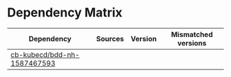 # Dependency Matrix

Dependency | Sources | Version | Mismatched versions
---------- | ------- | ------- | -------------------
[cb-kubecd/bdd-nh-1587467593](https://github.com/cb-kubecd/bdd-nh-1587467593.git) |  | []() | 

